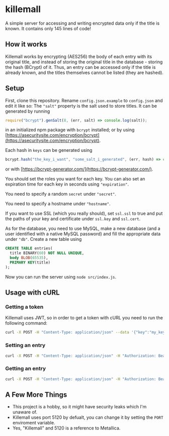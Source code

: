 # killemall
A simple server for accessing and writing encrypted data only if the title is known. It contains only 145 lines of code!

## How it works
Killemall works by encrypting (AES256) the body of each entry with its original title, and instead of storing the original title in the database - storing the hash (BCrypt) of it. Thus, an entry can be accessed only if the title is already known, and the titles themselves cannot be listed (they are hashed).

## Setup
First, clone this repository. Rename `config.json.example` to `config.json` and edit it like so:
The `"salt"` property is the salt used to store titles. It can be generated by running
```javascript
require("bcrypt").genSalt(8, (err, salt) => console.log(salt));
```
in an initialized npm package with `bcrypt` installed; or by using [https://asecuritysite.com/encryption/bcrypt](https://asecuritysite.com/encryption/bcrypt).

Each hash in `keys` can be generated using
```javascript
bcrypt.hash("the_key_i_want", "some_salt_i_generated", (err, hash) => console.log(hash));
```
or with [https://bcrypt-generator.com/](https://bcrypt-generator.com/).

You should set the roles you want for each key. You can also set an expiration time for each key in seconds using `"expiration"`.

You need to specify a random `secret` under `"secret"`.

You need to specify a hostname under `"hostname"`.

If you want to use SSL (which you really should), set `ssl.ssl` to true and put the paths of your key and certificate under `ssl.key` and `ssl.cert`.

As for the database, you need to use MySQL, make a new database (and a user identified with a native MySQL password) and fill the appropriate data under `"db"`. Create a new table using
```sql
CREATE TABLE entries(
  title BINARY(60) NOT NULL UNIQUE,
  body BLOB(65535),
  PRIMARY KEY(title)
);
```
Now you can run the server using `node src/index.js`.
## Usage with cURL
### Getting a token
Killemall uses JWT, so in order to get a token with cURL you need to run the following command:
```bash
curl -X POST -H "Content-Type: application/json" --data '{"key":"my_key"}' http://localhost:5120/conn
```
### Setting an entry
```bash
curl -X POST -H "Content-Type: application/json" -H "Authorization: Bearer <my_token>" http://localhost:5120/set --data  '{"title":"<entry_title>","body":"<entry_body>"}'
```
### Getting an entry
```bash
curl -X POST -H "Content-Type: application/json" -H "Authorization: Bearer <my_token>" http://localhost:5120/get --data '{"title":"<entry_title>"}'
```
## A Few More Things
 - This project is a hobby, so it might have security leaks which I'm unaware of.
 - Killemall uses port 5120 by defualt, you can change it by setting the `PORT` enviroment variable.
 - Yes, "Killemall" and 5120 is a reference to Metallica.
